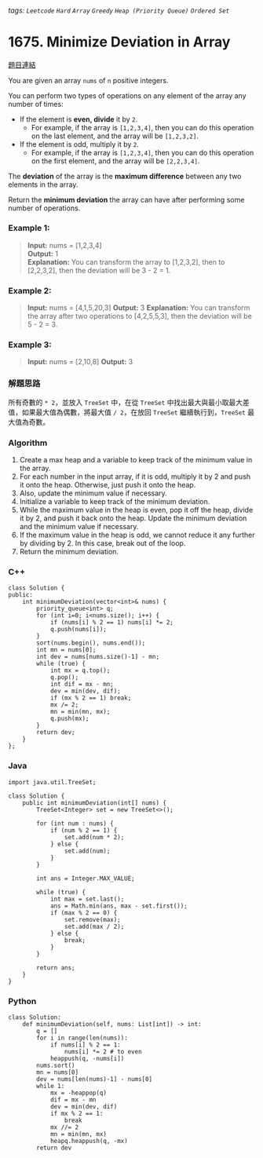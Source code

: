 ###### tags: `Leetcode` `Hard` `Array` `Greedy` `Heap (Priority Queue)` `Ordered Set`

# 1675. Minimize Deviation in Array

[題目連結](https://leetcode.com/problems/minimize-deviation-in-array/)

You are given an array `nums` of `n` positive integers.

You can perform two types of operations on any element of the array any number of times:

- If the element is **even, divide** it by `2`.
    - For example, if the array is `[1,2,3,4]`, then you can do this operation on the last element, and the array will be `[1,2,3,2]`.
- If the element is odd, multiply it by `2`.
    - For example, if the array is `[1,2,3,4]`, then you can do this operation on the first element, and the array will be `[2,2,3,4]`.

The **deviation** of the array is the **maximum difference** between any two elements in the array.

Return the **minimum deviation** the array can have after performing some number of operations.

### Example 1:
> **Input:** nums = [1,2,3,4]  
> **Output:** 1  
> **Explanation:** You can transform the array to [1,2,3,2], then to [2,2,3,2], then the deviation will be 3 - 2 = 1.


### Example 2:
> **Input:** nums = [4,1,5,20,3]
> **Output:** 3
> **Explanation:** You can transform the array after two operations to [4,2,5,5,3], then the deviation will be 5 - 2 = 3.


### Example 3:
> **Input:** nums = [2,10,8]
> **Output:** 3

### 解題思路
所有奇數的 `* 2`，並放入 `TreeSet` 中，在從 `TreeSet` 中找出最大與最小取最大差值，如果最大值為偶數，將最大值 `/ 2`，在放回 `TreeSet` 繼續執行到，`TreeSet` 最大值為奇數。

### Algorithm
1. Create a max heap and a variable to keep track of the minimum value in the array.
2. For each number in the input array, if it is odd, multiply it by 2 and push it onto the heap. Otherwise, just push it onto the heap.
3. Also, update the minimum value if necessary.
4. Initialize a variable to keep track of the minimum deviation.
5. While the maximum value in the heap is even, pop it off the heap, divide it by 2, and push it back onto the heap. Update the minimum deviation and the minimum value if necessary.
6. If the maximum value in the heap is odd, we cannot reduce it any further by dividing by 2. In this case, break out of the loop.
7. Return the minimum deviation.

### C++
```cpp=
class Solution {
public:
    int minimumDeviation(vector<int>& nums) {
        priority_queue<int> q;
        for (int i=0; i<nums.size(); i++) {
            if (nums[i] % 2 == 1) nums[i] *= 2;
            q.push(nums[i]);
        }
        sort(nums.begin(), nums.end());
        int mn = nums[0];
        int dev = nums[nums.size()-1] - mn;
        while (true) {
            int mx = q.top();
            q.pop();
            int dif = mx - mn;
            dev = min(dev, dif);
            if (mx % 2 == 1) break;
            mx /= 2;
            mn = min(mn, mx);
            q.push(mx);
        }
        return dev;
    }
};
```

### Java
```java=
import java.util.TreeSet;

class Solution {
    public int minimumDeviation(int[] nums) {
        TreeSet<Integer> set = new TreeSet<>();

        for (int num : nums) {
            if (num % 2 == 1) {
                set.add(num * 2);
            } else {
                set.add(num);
            }
        }

        int ans = Integer.MAX_VALUE;

        while (true) {
            int max = set.last();
            ans = Math.min(ans, max - set.first());
            if (max % 2 == 0) {
                set.remove(max);
                set.add(max / 2);
            } else {
                break;
            }
        }

        return ans;
    }
}
```

### Python
```python=
class Solution:
    def minimumDeviation(self, nums: List[int]) -> int:
        q = []
        for i in range(len(nums)):
            if nums[i] % 2 == 1:
                nums[i] *= 2 # to even
            heappush(q, -nums[i])
        nums.sort()
        mn = nums[0]
        dev = nums[len(nums)-1] - nums[0]
        while 1:
            mx = -heappop(q)
            dif = mx - mn
            dev = min(dev, dif)
            if mx % 2 == 1: 
                break
            mx //= 2
            mn = min(mn, mx)
            heapq.heappush(q, -mx)
        return dev
```